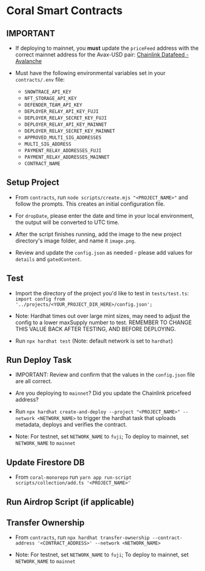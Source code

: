 # Coral Smart Contracts

## IMPORTANT

- If deploying to mainnet, you **must** update the `priceFeed` address with the correct mainnet address for the Avax-USD pair: [Chainlink Datafeed - Avalanche](https://docs.chain.link/docs/avalanche-price-feeds/)

- Must have the following environmental variables set in your `contracts/.env` file:
  - `SNOWTRACE_API_KEY`
  - `NFT_STORAGE_API_KEY`
  - `DEFENDER_TEAM_API_KEY`
  - `DEPLOYER_RELAY_API_KEY_FUJI`
  - `DEPLOYER_RELAY_SECRET_KEY_FUJI`
  - `DEPLOYER_RELAY_API_KEY_MAINNET`
  - `DEPLOYER_RELAY_SECRET_KEY_MAINNET`
  - `APPROVED_MULTI_SIG_ADDRESSES`
  - `MULTI_SIG_ADDRESS`
  - `PAYMENT_RELAY_ADDRESSES_FUJI`
  - `PAYMENT_RELAY_ADDRESSES_MAINNET`
  - `CONTRACT_NAME`

## Setup Project

- From `contracts`, run `node scripts/create.mjs "<PROJECT_NAME>"` and follow the prompts. This creates an initial configuration file.

- For `dropDate`, please enter the date and time in your local environment, the output will be converted to UTC time.

- After the script finishes running, add the image to the new project directory's image folder, and name it `image.png`.

- Review and update the `config.json` as needed - please add values for `details` and `gatedContent`.

## Test

- Import the directory of the project you'd like to test in `tests/test.ts`: `import config from '../projects/<YOUR_PROJECT_DIR_HERE>/config.json';`

- Note: Hardhat times out over large mint sizes, may need to adjust the config to a lower maxSupply number to test. REMEMBER TO CHANGE THIS VALUE BACK AFTER TESTING, AND BEFORE DEPLOYING.

- Run `npx hardhat test` (Note: default network is set to `hardhat`)

## Run Deploy Task

- IMPORTANT: Review and confirm that the values in the `config.json` file are all correct.

- Are you deploying to `mainnet`? Did you update the Chainlink pricefeed address?

- Run `npx hardhat create-and-deploy --project "<PROJECT_NAME>" --network <NETWORK_NAME>` to trigger the hardhat task that uploads metadata, deploys and verifies the contract.

- Note: For testnet, set `NETWORK_NAME` to `fuji`; To deploy to mainnet, set `NETWORK_NAME` to `mainnet`

## Update Firestore DB

- From `coral-monorepo` run `yarn app run-script scripts/collection/add.ts '<PROJECT_NAME>'`

## Run Airdrop Script (if applicable)

## Transfer Ownership

- From `contracts`, run `npx hardhat transfer-ownership --contract-address '<CONTRACT_ADDRESS>' --network <NETWORK_NAME>`

- Note: For testnet, set `NETWORK_NAME` to `fuji`; To deploy to mainnet, set `NETWORK_NAME` to `mainnet`
